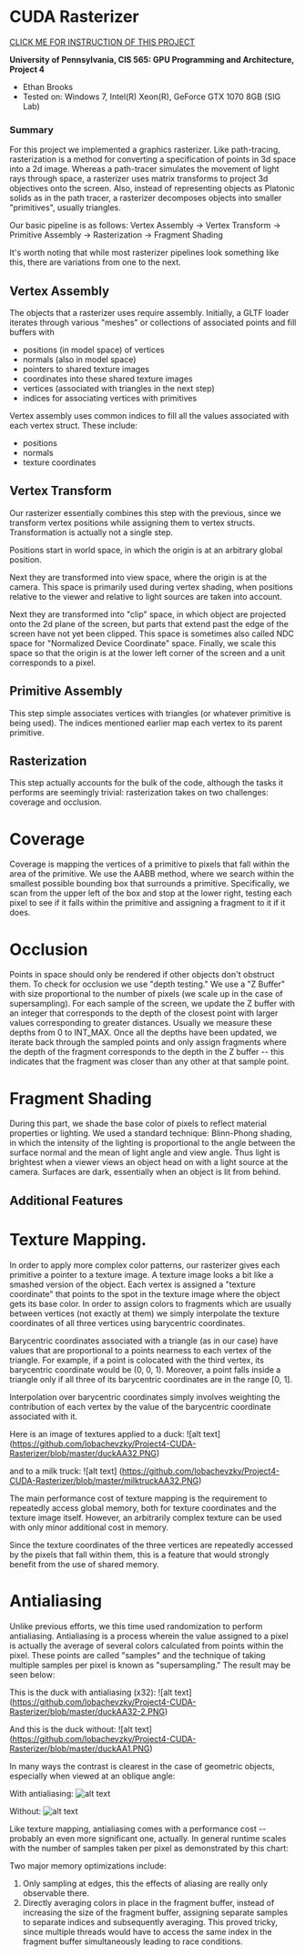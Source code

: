 CUDA Rasterizer
===============

[CLICK ME FOR INSTRUCTION OF THIS PROJECT](./INSTRUCTION.md)

**University of Pennsylvania, CIS 565: GPU Programming and Architecture, Project 4**

* Ethan Brooks
* Tested on: Windows 7, Intel(R) Xeon(R), GeForce GTX 1070 8GB (SIG Lab)

### Summary
For this project we implemented a graphics rasterizer. Like path-tracing, rasterization is a method for converting a specification of points in 3d space into a 2d image. Whereas a path-tracer simulates the movement of light rays through space, a rasterizer uses matrix transforms to project 3d objectives onto the screen. Also, instead of representing objects as Platonic solids as in the path tracer, a rasterizer decomposes objects into smaller "primitives", usually triangles.

Our basic pipeline is as follows:
 Vertex Assembly -> Vertex Transform -> Primitive Assembly -> Rasterization -> Fragment Shading

It's worth noting that while most rasterizer pipelines look something like this, there are variations from one to the next.

## Vertex Assembly
The objects that a rasterizer uses require assembly. Initially, a GLTF loader iterates through various "meshes" or collections of associated points and fill buffers with

- positions (in model space) of vertices
- normals (also in model space)
- pointers to shared texture images
- coordinates into these shared texture images
- vertices (associated with triangles in the next step)
- indices for associating vertices with primitives

Vertex assembly uses common indices to fill all the values associated with each vertex struct. These include:
- positions
- normals
- texture coordinates

## Vertex Transform
Our rasterizer essentially combines this step with the previous, since we transform vertex positions while assigning them to vertex structs. Transformation is actually not a single step.

Positions start in world space, in which the origin is at an arbitrary global position.

Next they are transformed into view space, where the origin is at the camera. This space is primarily used during vertex shading, when positions relative to the viewer and relative to light sources are taken into account.

Next they are transformed into "clip" space, in which object are projected onto the 2d plane of the screen, but parts that extend past the edge of the screen have not yet been clipped. This space is sometimes also called NDC space for "Normalized Device Coordinate" space. Finally, we scale this space so that the origin is at the lower left corner of the screen and a unit corresponds to a pixel.

## Primitive Assembly
This step simple associates vertices with triangles (or whatever primitive is being used). The indices mentioned earlier map each vertex to its parent primitive.

## Rasterization
This step actually accounts for the bulk of the code, although the tasks it performs are seemingly trivial: rasterization takes on two challenges: coverage and occlusion.

# Coverage
Coverage is mapping the vertices of a primitive to pixels that fall within the area of the primitive. We use the AABB method, where we search within the smallest possible bounding box that surrounds a primitive. Specifically, we scan from the upper left of the box and stop at the lower right, testing each pixel to see if it falls within the primitive and assigning a fragment to it if it does.

# Occlusion
Points in space should only be rendered if other objects don't obstruct them. To check for occlusion we use "depth testing." We use a "Z Buffer" with size proportional to the number of pixels (we scale up in the case of supersampling). For each sample of the screen, we update the Z buffer with an integer that corresponds to the depth of the closest point with larger values corresponding to greater distances. Usually we measure these depths from 0 to INT_MAX. Once all the depths have been updated, we iterate back through the sampled points and only assign fragments where the depth of the fragment corresponds to the depth in the Z buffer -- this indicates that the fragment was closer than any other at that sample point.

# Fragment Shading
During this part, we shade the base color of pixels to reflect material properties or lighting. We used a standard technique: Blinn-Phong shading, in which the intensity of the lighting is proportional to the angle between the surface normal and the mean of light angle and view angle. Thus light is brightest when a viewer views an object head on with a light source at the camera. Surfaces are dark, essentially when an object is lit from behind.

## Additional Features
# Texture Mapping.
In order to apply more complex color patterns, our rasterizer gives each primitive a pointer to a texture image. A texture image looks a bit like a smashed version of the object. Each vertex is assigned a "texture coordinate" that points to the spot in the texture image where the object gets its base color. In order to assign colors to fragments which are usually between vertices (not exactly at them) we simply interpolate the texture coordinates of all three vertices using barycentric coordinates.

Barycentric coordinates associated with a triangle (as in our case) have values that are proportional to a points nearness to each vertex of the triangle. For example, if a point is colocated with the third vertex, its barycentric coordinate would be (0, 0, 1). Moreover, a point falls inside a triangle only if all three of its barycentric coordinates are in the range [0, 1].

Interpolation over barycentric coordinates simply involves weighting the contribution of each vertex by the value of the barycentric coordinate associated with it.

Here is an image of textures applied to a duck:
![alt text] (https://github.com/lobachevzky/Project4-CUDA-Rasterizer/blob/master/duckAA32.PNG)


and to a milk truck:
![alt text] (https://github.com/lobachevzky/Project4-CUDA-Rasterizer/blob/master/milktruckAA32.PNG)

The main performance cost of texture mapping is the requirement to repeatedly access global memory, both for texture coordinates and the texture image itself. However, an arbitrarily complex texture can be used with only minor additional cost in memory.

Since the texture coordinates of the three vertices are repeatedly accessed by the pixels that fall within them, this is a feature that would strongly benefit from the use of shared memory.

# Antialiasing
Unlike previous efforts, we this time used randomization to perform antialiasing. Antialiasing is a process wherein the value assigned to a pixel is actually the average of several colors calculated from points within the pixel. These points are called "samples" and the technique of taking multiple samples per pixel is known as "supersampling." The result may be seen below:

This is the duck with antialiasing (x32):
![alt text] (https://github.com/lobachevzky/Project4-CUDA-Rasterizer/blob/master/duckAA32-2.PNG)

And this is the duck without:
![alt text] (https://github.com/lobachevzky/Project4-CUDA-Rasterizer/blob/master/duckAA1.PNG)

In many ways the contrast is clearest in the case of geometric objects, especially when viewed at an oblique angle:

With antialiasing:
![alt text](https://github.com/lobachevzky/Project4-CUDA-Rasterizer/blob/master/checkerboardAA32.PNG)

Without:
![alt text](https://github.com/lobachevzky/Project4-CUDA-Rasterizer/blob/master/checkerboardAA1.PNG)

Like texture mapping, antialiasing comes with a performance cost -- probably an even more significant one, actually. In general runtime scales with the number of samples taken per pixel as demonstrated by this chart:

Two major memory optimizations include:
1. Only sampling at edges, this the effects of aliasing are really only observable there.
2. Directly averaging colors in place in the fragment buffer, instead of increasing the size of the fragment buffer, assigning separate samples to separate indices and subsequently averaging. This proved tricky, since multiple threads would have to access the same index in the fragment buffer simultaneously leading to race conditions.
